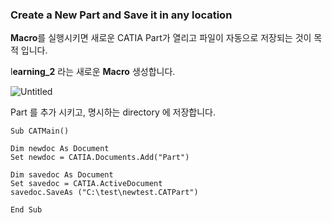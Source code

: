 ### Create a New Part and Save it in any location


**Macro**를 실행시키면 새로운 CATIA Part가 열리고 파일이 자동으로 저장되는 것이 목적 입니다.

l**earning_2** 라는 새로운 **Macro** 생성합니다.


![Untitled](https://user-images.githubusercontent.com/57824945/90393523-e39e3280-e0cb-11ea-9fb5-143aea4ac8a0.png)


Part 를 추가 시키고, 명시하는 directory 에 저장합니다.

```vbscript
Sub CATMain()

Dim newdoc As Document
Set newdoc = CATIA.Documents.Add("Part")

Dim savedoc As Document
Set savedoc = CATIA.ActiveDocument
savedoc.SaveAs ("C:\test\newtest.CATPart")

End Sub

```

